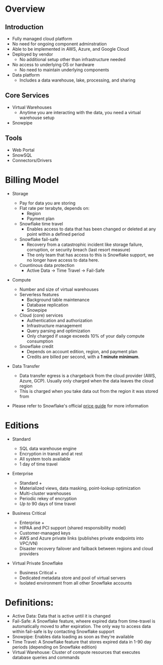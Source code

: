 # Overview
## Introduction
- Fully managed cloud platform
- No need for ongoing component adminstration
- Able to be implemented in AWS, Azure, and Google Cloud
- Deployed by vendor
    - No additional setup other than infrastructure needed
- No access to underlying OS or hardware
    - No need to maintain underlying components
- Data platform
    - Includes a data warehouse, lake, processing, and sharing

## Core Services
- Virtual Warehouses
    - Anytime you are interacting with the data, you need a virtual warehouse setup
- Snowpipe

## Tools
- Web Portal
- SnowSQL
- Connectors/Drivers

# Billing Model
- Storage
    - Pay for data you are storing
    - Flat rate per terabyte, depends on:
        - Region
        - Payment plan
    - Snowflake time travel
        - Enables access to data that has been changed or deleted at any point within a defined period
    - Snowflake fail-safe
        - Recovery from a catastrophic incident like storage failure, corruption, or security breach (last resort measure)
        - The only team that has access to this is Snowflake support, we no longer have access to data here.
    - Countinous data protection
        - Active Data -> Time Travel -> Fail-Safe

- Compute
    - Number and size of virtual warehouses
    - Serverless features
        - Background table maintenance
        - Database replication
        - Snowpipe
    - Cloud (core) services
        - Authentication and authorization
        - Infrastructure management
        - Query parsing and optimization
        - Only charged if usage exceeds 10% of your daily compute consumption
    - Snowflake credit
        - Depends on account edition, region, and payment plan
        - Credits are billed per second, with a **1 minute minimum**.

- Data Transfer
    - Data transfer egress is a chargeback from the cloud provider (AWS, Azure, GCP). Usually only charged when the data leaves the cloud region
    - This is charged when you take data out from the region it was stored from

- Please refer to Snowflake's official [price guide](https://www.snowflake.com/pricing/pricing-guide/) for more information

# Editions
- Standard
    - SQL data warehouse engine
    - Encryption in transit and at rest
    - All system tools available
    - 1 day of time travel

- Enterprise
    - Standard +
    - Materialized views, data masking, point-lookup optimization
    - Multi-cluster warehouses
    - Periodic rekey of encryption
    - *Up to* 90 days of time travel

- Business Critical
    - Enterprise +
    - HIPAA and PCI support (shared responsibility model)
    - Customer-managed keys
    - AWS and Azure private links (publishes private endpoints into VPC/VN)
    - Disaster recovery failover and failback between regions and cloud providers

- Virtual Private Snowflake
    - Business Critical +
    - Dedicated metadata store and pool of virtual servers
    - Isolated environment from all other Snowflake accounts

# Definitions:
- Active Data: Data that is active until it is changed
- Fail-Safe: A Snowflake feature, wheere expired data from time-travel is automatically moved to after expiration. The only way to access data within fail-safe is by contacting Snowflake support
- Snowpipe: Enables data loading as soon as they're available
- Time Travel: A Snowflake feature that stores expired data in 1-90 day periods (depending on Snowflake edition)
- Virtual Warehouse: Cluster of compute resources that executes database queries and commands